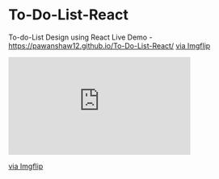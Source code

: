 # To-Do-List-React
To-do-List Design using React
 Live Demo -https://pawanshaw12.github.io/To-Do-List-React/
<a href="https://imgflip.com/gif/3w1psx">via Imgflip</a>
<div style="width:360px;max-width:100%;"><div style="height:0;padding-bottom:53.89%;position:relative;"><iframe width="360" height="194" style="position:absolute;top:0;left:0;width:100%;height:100%;" frameBorder="0" src="https://imgflip.com/embed/3w1psx"></iframe></div><p><a href="https://imgflip.com/gif/3w1psx">via Imgflip</a></p></div>
